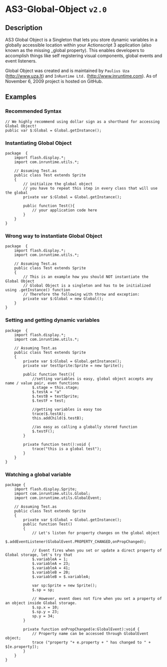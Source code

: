 # AS3-Global-Object `v2.0`

## Description

AS3 Global Object is a Singleton that lets you store dynamic variables in a globally accessible location within your Actionscript 3 application (also known as the missing _global property). This enables developers to accomplish things like self registering visual components, global events and event listeners.

Global Object was created and is maintained by `Paulius Uza` (http://www.uza.lt) and `InRuntime Ltd.` (http://www.inruntime.com). As of November 6, 2009 project is hosted on GitHub.

## Examples

### Recommended Syntax

	// We highly recommend using dollar sign as a shorthand for accessing Global Object!
	public var $:Global = Global.getInstance();
	
### Instantiating Global Object

	package  {
		import flash.display.*;
		import com.inruntime.utils.*;
	
		// Assuming Test.as
		public class Test extends Sprite 
		{
 			// initialize the global object
			// you have to repeat this step in every class that will use the global
			private var $:Global = Global.getInstance();
			
			public function Test(){
			 	// your application code here
			}
		}
	}
	
### Wrong way to instantiate Global Object

	package  {
		import flash.display.*;
		import com.inruntime.utils.*;
	
		// Assuming Test.as
		public class Test extends Sprite 
		{
 			// This is an example how you should NOT instantiate the Global Object
			// Global Object is a singleton and has to be initialized using .getInstance() function 
			// Therefore the following with throw and exception:
			private var $:Global = new Global();
		}
	}
	
### Setting and getting dynamic variables

	package  {
		import flash.display.*;
		import com.inruntime.utils.*;
		
		// Assuming Test.as
		public class Test extends Sprite
		{
			private var $:Global = Global.getInstance();
			private var testSprite:Sprite = new Sprite();
			
			public function Test(){
				//setting variables is easy, global object accepts any name / value pair, even functions
				$.stage = this.stage;
				$.testA = "a"
				$.testB = testSprite;
				$.testF = test;
				
				//getting variables is easy too
				trace($.testA);
				this.addChild($.testB);
				
				//as easy as calling a globally stored function
				$.testF();
			}
			
			private function test():void {
				trace("this is a global test");
			}
		}
	}
	
### Watching a global variable

	package {
		import flash.display.Sprite;
		import com.inruntime.utils.Global;
		import com.inruntime.utils.GlobalEvent;
		
		// Assuming Test.as
		public class Test extends Sprite 
		{
			private var $:Global = Global.getInstance();
			public function Test()
			{
				// Let's listen for property changes on the global object
				$.addEventListener(GlobalEvent.PROPERTY_CHANGED,onPropChanged);
				
				// Event fires when you set or update a direct property of Global storage, let's try that
				$.variableA = 1;
				$.variableA = 23;
				$.variableA = 41;
				$.variableB = 20;
				$.variableB = $.variableA;
				
				var sp:Sprite = new Sprite();
				$.sp = sp;
				
				// However, event does not fire when you set a property of an object inside Global storage.
				$.sp.x = 10;
				$.sp.y = 23;
				sp.y = 34;
			}
			
			private function onPropChanged(e:GlobalEvent):void {
				// Property name can be accessed through GlobalEvent object;
				trace ("property "+ e.property + " has changed to " + $[e.property]);
			}
		}
	}